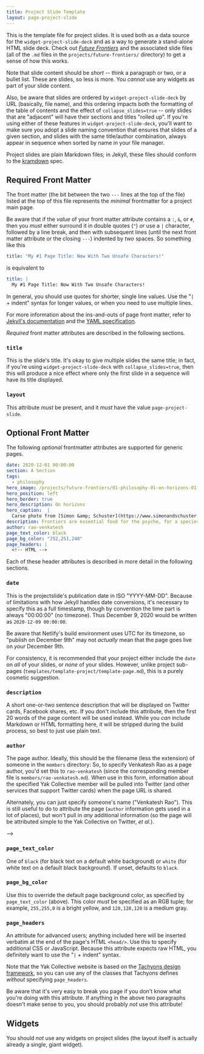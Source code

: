 ```yaml
---
title: Project Slide Template
layout: page-project-slide
---
```

This is the template file for project slides. It is used both as a data source for the `widget-project-slide-deck` and as a way to generate a stand-alone HTML slide deck. Check out [_Future Frontiers_](/projects/future-frontiers/) and the associated slide files (all of the `.md` files in the `projects/future-frontiers/` directory) to get a sense of how this works.

Note that slide content should be _short_ -- think a paragraph or two, or a bullet list. These are slides, so less is more. You _cannot_ use any widgets as part of your slide content.

Also, be aware that slides are ordered by `widget-project-slide-deck` by URL (basically, file name), and this ordering impacts both the formatting of the table of contents and the effect of `collapse_slides=true` -- only slides that are "adjacent" will have their sections and titles "rolled up". If you're using either of these features in `widget-project-slide-deck`, you'll want to make sure you adopt a slide naming convention that ensures that slides of a given section, and slides with the same title/author combination, always appear in sequence when sorted by name in your file manager.

Project slides are plain Markdown files; in Jekyll, these files should conform to the [kramdown](https://kramdown.gettalong.org/) spec.

## Required Front Matter

The front matter (the bit between the two `---` lines at the top of the file) listed at the top of this file represents the _minimal_ frontmatter for a project main page.

Be aware that if the _value_ of your front matter attribute contains a `:`, `&`, or `#`, then you _must_ either surround it in double quotes (`"`) _or_ use a `|` character, followed by a line break, and then with subsequent lines (until the next front matter attribute or the closing `---`) indented by _two_ spaces. So something like this

```yaml
title: "My #1 Page Title: Now With Two Unsafe Characters!"
```

is equivalent to

```yaml
title: |
  My #1 Page Title: Now With Two Unsafe Characters!
```

In general, you should use quotes for shorter, single line values. Use the "`|` + indent" syntax for longer values, or when you need to use multiple lines.

For more information about the ins-and-outs of page front matter, refer to [Jekyll's documentation](https://jekyllrb.com/docs/front-matter/) and the [YAML specification](https://yaml.org/spec/1.2/spec.html).

_Required_ front matter attributes are described in the following sections.

### `title`

This is the slide's title. It's okay to give multiple slides the same title; in fact, if you're using `widget-project-slide-deck` with `collapse_slides=true`, then this will produce a nice effect where only the first slide in a sequence will have its title displayed.

### `layout`

This attribute _must_ be present, and it _must_ have the value `page-project-slide`.

## Optional Front Matter

The following _optional_ frontmatter attributes are supported for generic pages.

```yaml
date: 2020-12-01 00:00:00
section: A Section
tags:
  - philosophy
hero_image: /projects/future-frontiers/01-philosophy-01-on-horizons-01.jpg
hero_position: left
hero_border: true
hero_description: On horizons
hero_caption:  |
  Carse photo from [Simon &amp; Schuster](https://www.simonandschuster.biz/authors/James-Carse/313085); collage by [Jenna Dixon](/members/dixon-jenna/)
description: Frontiers are essential food for the psyche, for a species with the temporal imagination to see past the limits of individual mortality.
author: rao-venkatesh
page_text_color: black
page_bg_color: "252,251,248"
page_headers: |
  <!-- HTML -->
```

Each of these header attributes is described in more detail in the following sections.

### `date`

This is the projectslide's publication date in ISO "YYYY-MM-DD". Because of limitations with how Jekyll handles date conversions, it's necessary to specify this as a full timestamp, though by convention the time part is always "00:00:00" (no timezone). Thus December 9, 2020 would be written as `2020-12-09 00:00:00`.

Be aware that Netlify's build environment uses UTC for its timezone, so "publish on December 9th" may not _actually_ mean that the page goes live on _your_ December 9th.

For consistency, it is recommended that your project either include the `date` on _all_ of your slides, or _none_ of your slides. However, unlike project sub-pages (`templates/template-project/template-page.md`), this is a purely cosmetic suggestion.

<!--
section: A Section
tags:
  - philosophy
hero_image: /projects/future-frontiers/01-philosophy-01-on-horizons-01.jpg
hero_position: left
hero_border: true
hero_description: On horizons
hero_caption:  |
  Carse photo from [Simon &amp; Schuster](https://www.simonandschuster.biz/authors/James-Carse/313085); collage by [Jenna Dixon](/members/dixon-jenna/)
-->

### `description`

A short one-or-two sentence description that will be displayed on Twitter cards, Facebook shares, etc. If you don't include this attribute, then the first 20 words of the page content will be used instead. While you _can_ include Markdown or HTML formatting here, it will be stripped during the build process, so best to just use plain text.

### `author`

The page author. Ideally, this should be the filename (less the extension) of someone in the `members` directory: So, to specify Venkatesh Rao as a page author, you'd set this to `rao-venkatesh` (since the corresponding member file is `members/rao-venkatesh.md`). When use in this form, information about the specified Yak Collective member will be pulled into Twitter (and other services that support Twitter cards) when the page URL is shared.

Alternately, you can just specify someone's name ("Venkatesh Rao"). This is still useful to do to attribute the page (`author` information gets used in a lot of places), but won't pull in _any_ additional information (so the page will be attributed simple to the Yak Collective on Twitter, _et al._).

<!--
page_text_color: black
page_bg_color: "252,251,248"
page_headers: |
  <!-- HTML -->
-->

### `page_text_color`

One of `black` (for black text on a default white background) or `white` (for white text on a default black background). If unset, defaults to `black`.

### `page_bg_color`

Use this to override the default page background color, as specified by `page_text_color` (above). This color _must_ be specified as an RGB tuple; for example, `255,255,0` is a bright yellow, and `128,128,128` is a medium gray.

### `page_headers`

An attribute for advanced users; anything included here will be inserted verbatim at the end of the page's HTML `<head/>`. Use this to specify additional CSS or JavaScript. Because this attribute expects raw HTML, you definitely want to use the "`|` + indent" syntax.

Note that the Yak Collective website is based on the [Tachyons design framework](https://tachyons.io/docs/), so you can use any of the classes that Tachyons defines _without_ specifying `page_headers`.

Be aware that it's very easy to break you page if you don't know what you're doing with this attribute. If anything in the above two paragraphs doesn't make sense to you, you should probably _not_ use this attribute!

## Widgets

You should _not_ use any widgets on project slides (the layout itself is actually already a single, giant widget).
